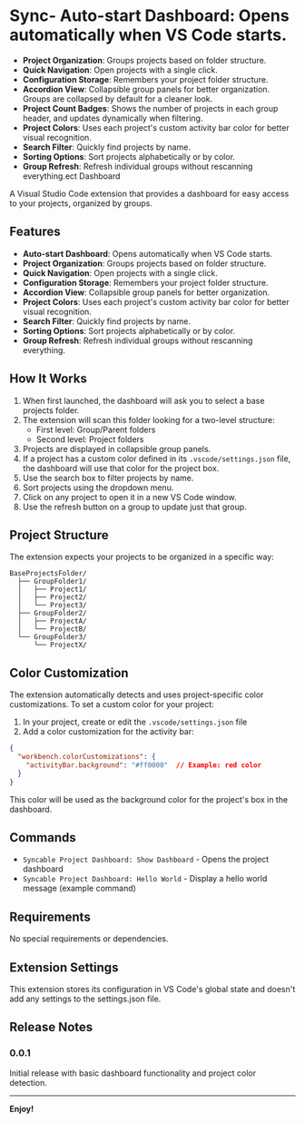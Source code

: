# Sync- **Auto-start Dashboard**: Opens automatically when VS Code starts.
- **Project Organization**: Groups projects based on folder structure.
- **Quick Navigation**: Open projects with a single click.
- **Configuration Storage**: Remembers your project folder structure.
- **Accordion View**: Collapsible group panels for better organization. Groups are collapsed by default for a cleaner look.
- **Project Count Badges**: Shows the number of projects in each group header, and updates dynamically when filtering.
- **Project Colors**: Uses each project's custom activity bar color for better visual recognition.
- **Search Filter**: Quickly find projects by name.
- **Sorting Options**: Sort projects alphabetically or by color.
- **Group Refresh**: Refresh individual groups without rescanning everything.ect Dashboard

A Visual Studio Code extension that provides a dashboard for easy access to your projects, organized by groups.

## Features

- **Auto-start Dashboard**: Opens automatically when VS Code starts.
- **Project Organization**: Groups projects based on folder structure.
- **Quick Navigation**: Open projects with a single click.
- **Configuration Storage**: Remembers your project folder structure.
- **Accordion View**: Collapsible group panels for better organization.
- **Project Colors**: Uses each project's custom activity bar color for better visual recognition.
- **Search Filter**: Quickly find projects by name.
- **Sorting Options**: Sort projects alphabetically or by color.
- **Group Refresh**: Refresh individual groups without rescanning everything.

## How It Works

1. When first launched, the dashboard will ask you to select a base projects folder.
2. The extension will scan this folder looking for a two-level structure:
   - First level: Group/Parent folders
   - Second level: Project folders
3. Projects are displayed in collapsible group panels.
4. If a project has a custom color defined in its `.vscode/settings.json` file, the dashboard will use that color for the project box.
5. Use the search box to filter projects by name.
6. Sort projects using the dropdown menu.
7. Click on any project to open it in a new VS Code window.
8. Use the refresh button on a group to update just that group.

## Project Structure

The extension expects your projects to be organized in a specific way:

```
BaseProjectsFolder/
  ├── GroupFolder1/
  │   ├── Project1/
  │   ├── Project2/
  │   └── Project3/
  ├── GroupFolder2/
  │   ├── ProjectA/
  │   └── ProjectB/
  └── GroupFolder3/
      └── ProjectX/
```

## Color Customization

The extension automatically detects and uses project-specific color customizations. To set a custom color for your project:

1. In your project, create or edit the `.vscode/settings.json` file
2. Add a color customization for the activity bar:

```json
{
  "workbench.colorCustomizations": {
    "activityBar.background": "#ff0000"  // Example: red color
  }
}
```

This color will be used as the background color for the project's box in the dashboard.

## Commands

- `Syncable Project Dashboard: Show Dashboard` - Opens the project dashboard
- `Syncable Project Dashboard: Hello World` - Display a hello world message (example command)

## Requirements

No special requirements or dependencies.

## Extension Settings

This extension stores its configuration in VS Code's global state and doesn't add any settings to the settings.json file.

## Release Notes

### 0.0.1

Initial release with basic dashboard functionality and project color detection.

---

**Enjoy!**
